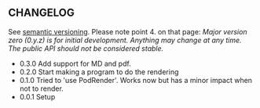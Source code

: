 ## CHANGELOG

See [semantic versioning](http://semver.org/). Please note point 4. on
that page: *Major version zero (0.y.z) is for initial development. Anything may
change at any time. The public API should not be considered stable.*

* 0.3.0 Add support for MD and pdf.
* 0.2.0 Start making a program to do the rendering
* 0.1.0 Tried to 'use PodRender'. Works now but has a minor impact when not to render.
* 0.0.1 Setup

